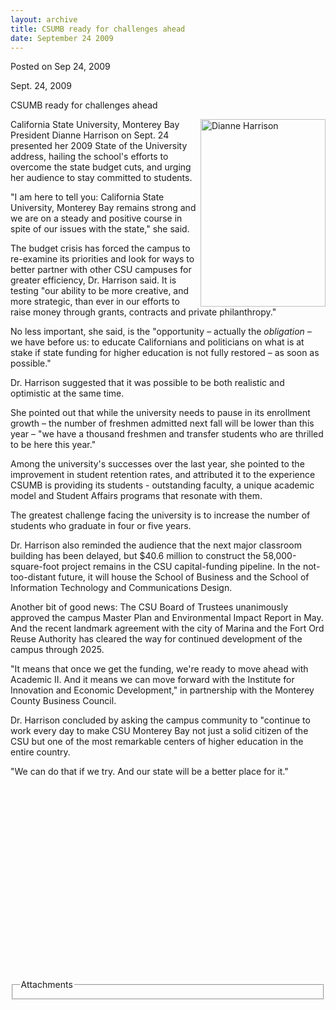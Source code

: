 ```yaml
---
layout: archive
title: CSUMB ready for challenges ahead
date: September 24 2009
---
```





<span class="date">Posted on Sep 24, 2009    </span>
<p>Sept. 24, 2009</p>
CSUMB ready for challenges ahead
<p><img alt="Dianne Harrison" height="300" src="http://news.csumb.edu/sites/default/files/65/igx_migrate/images/Dianne_SOUsmall.jpg" style="float:right" width="200">California State University,
Monterey Bay President Dianne Harrison on Sept. 24 presented her
2009 State of the University address, hailing the school&apos;s efforts
to overcome the state budget cuts, and urging her audience to stay
committed to students.</img></p>
<p>&quot;I am here to tell you: California State University, Monterey
Bay remains strong and we are on a steady and positive course in
spite of our issues with the state,&quot; she said.</p>
<p>The budget crisis has forced the campus to re-examine its
priorities and look for ways to better partner with other CSU
campuses for greater efficiency, Dr. Harrison said. It is testing
&quot;our ability to be more creative, and more strategic, than ever in
our efforts to raise money through grants, contracts and private
philanthropy.&quot;</p>
<p>No less important, she said, is the &quot;opportunity &#x2013; actually the
<em>obligation &#x2013;</em> we have before us: to educate Californians
and politicians on what is at stake if state funding for higher
education is not fully restored &#x2013; as soon as possible.&quot;</p>
<p>Dr. Harrison suggested that it was possible to be both realistic
and optimistic at the same time.</p>
<p>She pointed out that while the university needs to pause in its
enrollment growth &#x2013; the number of freshmen admitted next fall will
be lower than this year &#x2013; &quot;we have a thousand freshmen and transfer
students who are thrilled to be here this year.&quot;</p>
<p>Among the university&apos;s successes over the last year, she pointed
to the improvement in student retention rates, and attributed it to
the experience CSUMB is providing its students - outstanding
faculty, a unique academic model and Student Affairs programs that
resonate with them.</p>
<p>The greatest challenge facing the university is to increase the
number of students who graduate in four or five years.</p>
<p>Dr. Harrison also reminded the audience that the next major
classroom building has been delayed, but $40.6 million to construct
the 58,000-square-foot project remains in the CSU capital-funding
pipeline. In the not-too-distant future, it will house the School
of Business and the School of Information Technology and
Communications Design.</p>
<p>Another bit of good news: The CSU Board of Trustees unanimously
approved the campus Master Plan and Environmental Impact Report in
May. And the recent landmark agreement with the city of Marina and
the Fort Ord Reuse Authority has cleared the way for continued
development of the campus through 2025.</p>
<p>&quot;It means that once we get the funding, we&apos;re ready to move
ahead with Academic II. And it means we can move forward with the
Institute for Innovation and Economic Development,&quot; in partnership
with the Monterey County Business Council.</p>
<p>Dr. Harrison concluded by asking the campus community to
&quot;continue to work every day to make CSU Monterey Bay not just a
solid citizen of the CSU but one of the most remarkable centers of
higher education in the entire country.</p>
<p>&quot;We can do that if we try. And our state will be a better place
for it.&quot;</p>
<p>&#xA0;</p>
<p>&#xA0;</p>
<p>&#xA0;</p>
<p>&#xA0;</p>
<p>&#xA0;</p>
<p>&#xA0;</p>
<p>&#xA0;</p>
<p>&#xA0;</p>
<p>&#xA0;</p>
<p>&#xA0;</p>
<fieldset class="fieldgroup group-attachments">
<legend>Attachments</legend>
<div class="field field-type-emvideo field-field-attach-video">
<div class="field-items">
<div class="field-item odd">
<div class="emvideo emvideo-video emvideo-"/>
</div>
</div>
</div>
</fieldset>





